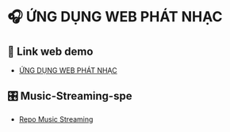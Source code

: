 # 🎧 ỨNG DỤNG WEB PHÁT NHẠC

## 🎵 Link web demo
- [ỨNG DỤNG WEB PHÁT NHẠC](https://github.com/Lanne-0402/Nhap-mon-CNPM)

## 🎛 Music-Streaming-spe
- [Repo Music Streaming]((https://github.com/Hanari05/Music-Streaming-spec.git))
